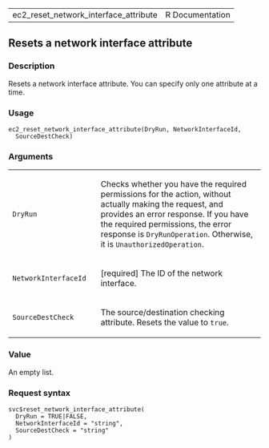 <table style="width: 100%;">
<tbody>
<tr class="odd">
<td>ec2_reset_network_interface_attribute</td>
<td style="text-align: right;">R Documentation</td>
</tr>
</tbody>
</table>

## Resets a network interface attribute

### Description

Resets a network interface attribute. You can specify only one attribute
at a time.

### Usage

    ec2_reset_network_interface_attribute(DryRun, NetworkInterfaceId,
      SourceDestCheck)

### Arguments

<table>
<colgroup>
<col style="width: 35%" />
<col style="width: 65%" />
</colgroup>
<tbody>
<tr class="odd">
<td><code
id="ec2_reset_network_interface_attribute_:_DryRun">DryRun</code></td>
<td><p>Checks whether you have the required permissions for the action,
without actually making the request, and provides an error response. If
you have the required permissions, the error response is
<code>DryRunOperation</code>. Otherwise, it is
<code>UnauthorizedOperation</code>.</p></td>
</tr>
<tr class="even">
<td><code
id="ec2_reset_network_interface_attribute_:_NetworkInterfaceId">NetworkInterfaceId</code></td>
<td><p>[required] The ID of the network interface.</p></td>
</tr>
<tr class="odd">
<td><code
id="ec2_reset_network_interface_attribute_:_SourceDestCheck">SourceDestCheck</code></td>
<td><p>The source/destination checking attribute. Resets the value to
<code>true</code>.</p></td>
</tr>
</tbody>
</table>

### Value

An empty list.

### Request syntax

    svc$reset_network_interface_attribute(
      DryRun = TRUE|FALSE,
      NetworkInterfaceId = "string",
      SourceDestCheck = "string"
    )
